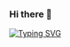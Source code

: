 ### Hi there 👋

[![Typing SVG](https://readme-typing-svg.herokuapp.com?size=30&color=F715C5&center=true&lines=I+am+Umar+Razzaq;Flutter+Developer;Software+Engineer;Digital+Creator;User+Interface+(UI);User+Experience+(UX);Tech+Evangelist;Community+Builder)](https://git.io/typing-svg)

<!--
**mrumarrazzaq/mrumarrazzaq** is a ✨ _special_ ✨ repository because its `README.md` (this file) appears on your GitHub profile.

Here are some ideas to get you started:

- 🔭 I’m currently working on ...
- 🌱 I’m currently learning ...
- 👯 I’m looking to collaborate on ...
- 🤔 I’m looking for help with ...
- 💬 Ask me about ...
- 📫 How to reach me: ...
- 😄 Pronouns: ...
- ⚡ Fun fact: ...
-->
